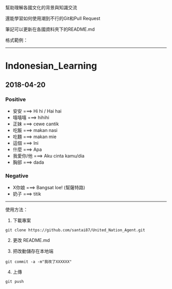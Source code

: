 幫助理解各國文化的背景與知識交流
  
還能學習如何使用潮到不行的Git和Pull Request

筆記可以更新在各國資料夾下的README.md

格式範例：

---

# Indonesian_Learning

## 2018-04-20
### Positive
* 安安   ===> Hi hi / Hai hai
* 嘻嘻嘻 ===> hihihi
* 正妹   ===> cewe cantik
* 吃飯   ===> makan nasi
* 吃麵   ===> makan mie
* 這個   ===> Ini
* 什麼   ===> Apa
* 我愛你/他 ===> Aku cinta kamu/dia
* 胸部   ===> dada

### Negative
* X你娘 ===> Bangsat loe! (幫薩特路)
* 奶子  ===> titik

---

使用方法：

1. 下載專案
```
git clone https://github.com/santai87/United_Nation_Agent.git
```

2. 更改 README.md

3. 把改動儲存在本地端

```
git commit -a -m"我改了XXXXXX"
```

4. 上傳

```
git push
```
